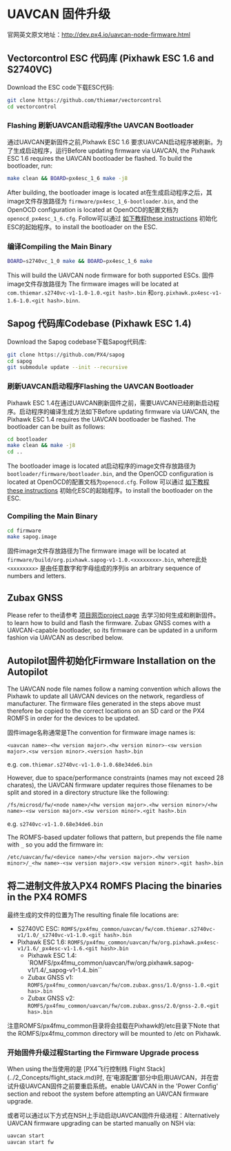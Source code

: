 # UAVCAN 固件升级

官网英文原文地址：http://dev.px4.io/uavcan-node-firmware.html

## Vectorcontrol ESC 代码库 (Pixhawk ESC 1.6 and S2740VC)

Download the ESC code下载ESC代码:

<div class="host-code"></div>

```sh
git clone https://github.com/thiemar/vectorcontrol
cd vectorcontrol
```

### Flashing 刷新UAVCAN启动程序the UAVCAN Bootloader

通过UAVCAN更新固件之前,PIxhawk ESC 1.6 要求UAVCAN启动程序被刷新。为了生成启动程序，运行Before updating firmware via UAVCAN, the Pixhawk ESC 1.6 requires the UAVCAN bootloader be flashed. To build the bootloader, run:

<div class="host-code"></div>

```sh
make clean && BOARD=px4esc_1_6 make -j8
```

After building, the bootloader image is located at在生成启动程序之后，其image文件存放路径为 `firmware/px4esc_1_6-bootloader.bin`, and the OpenOCD configuration is located at OpenOCD的配置文档为 `openocd_px4esc_1_6.cfg`. Follow可以通过 [如下教程these instructions](../11_Sensors-and-actuator-Buses/uavcan-node-enumeration.md) 初始化ESC的起始程序。to install the bootloader on the ESC.

### 编译Compiling the Main Binary

<div class="host-code"></div>

```sh
BOARD=s2740vc_1_0 make && BOARD=px4esc_1_6 make
```

This will build the UAVCAN node firmware for both supported ESCs.  固件image文件存放路径为 The firmware images will be located at `com.thiemar.s2740vc-v1-1.0-1.0.<git hash>.bin` 和`org.pixhawk.px4esc-v1-1.6-1.0.<git hash>.binn`.

## Sapog 代码库Codebase (Pixhawk ESC 1.4)

Download the Sapog codebase下载Sapog代码库:

<div class="host-code"></div>

```sh
git clone https://github.com/PX4/sapog
cd sapog
git submodule update --init --recursive
```

### 刷新UAVCAN启动程序Flashing the UAVCAN Bootloader

Pixhawk ESC 1.4在通过UAVCAN刷新固件之前，需要UAVCAN已经刷新启动程序。启动程序的编译生成方法如下Before updating firmware via UAVCAN, the Pixhawk ESC 1.4 requires the UAVCAN bootloader be flashed. The bootloader can be built as follows:

<div class="host-code"></div>

```sh
cd bootloader
make clean && make -j8
cd ..
```

The bootloader image is located at启动程序的image文件存放路径为 `bootloader/firmware/bootloader.bin`, and the OpenOCD configuration is located at  OpenOCD的配置文档为`openocd.cfg`. Follow 可以通过 [如下教程these instructions](../11_Sensors-and-actuator-Buses/uavcan-bootloader-installation.md) 初始化ESC的起始程序。to install the bootloader on the ESC.

### Compiling the Main Binary

<div class="host-code"></div>

```sh
cd firmware
make sapog.image
```

 固件image文件存放路径为The firmware image will be located at `firmware/build/org.pixhawk.sapog-v1-1.0.<xxxxxxxx>.bin`, where此处 `<xxxxxxxx>` 是由任意数字和字母组成的序列is an arbitrary sequence of numbers and letters.

## Zubax GNSS

Please refer to the请参考 [项目网页project page](https://github.com/Zubax/zubax_gnss) 去学习如何生成和刷新固件。to learn how to build and flash the firmware.
Zubax GNSS comes with a UAVCAN-capable bootloader, so its firmware can be updated in a uniform fashion via UAVCAN as described below.

## Autopilot固件初始化Firmware Installation on the Autopilot

The UAVCAN node file names follow a naming convention which allows the Pixhawk to update all UAVCAN devices on the network, regardless of manufacturer. The firmware files generated in the steps above must therefore be copied to the correct locations on an SD card or the PX4 ROMFS in order for the devices to be updated.

固件image名称通常是The convention for firmware image names is:

  ```<uavcan name>-<hw version major>.<hw version minor>-<sw version major>.<sw version minor>.<version hash>.bin```

  e.g. ```com.thiemar.s2740vc-v1-1.0-1.0.68e34de6.bin```

However, due to space/performance constraints (names may not exceed 28 charates), the UAVCAN firmware updater requires those filenames to be split and stored in a directory structure like the following:

  ```/fs/microsd/fw/<node name>/<hw version major>.<hw version minor>/<hw name>-<sw version major>.<sw version minor>.<git hash>.bin```

 e.g. ```s2740vc-v1-1.0.68e34de6.bin```

The ROMFS-based updater follows that pattern, but prepends the file name with ```_``` so you add the firmware in:

  ```/etc/uavcan/fw/<device name>/<hw version major>.<hw version minor>/_<hw name>-<sw version major>.<sw version minor>.<git hash>.bin```

## 将二进制文件放入PX4 ROMFS Placing the binaries in the PX4 ROMFS

最终生成的文件的位置为The resulting finale file locations are:

- S2740VC ESC: `ROMFS/px4fmu_common/uavcan/fw/com.thiemar.s2740vc-v1/1.0/_s2740vc-v1-1.0.<git hash>.bin`
- Pixhawk ESC 1.6: `ROMFS/px4fmu_common/uavcan/fw/org.pixhawk.px4esc-v1/1.6/_px4esc-v1-1.6.<git hash>.bin`
  - Pixhawk ESC 1.4: `ROMFS/px4fmu_common/uavcan/fw/org.pixhawk.sapog-v1/1.4/_sapog-v1-1.4.<git hash>.bin``
  - Zubax GNSS v1: `ROMFS/px4fmu_common/uavcan/fw/com.zubax.gnss/1.0/gnss-1.0.<git has>.bin`
  - Zubax GNSS v2: `ROMFS/px4fmu_common/uavcan/fw/com.zubax.gnss/2.0/gnss-2.0.<git has>.bin`

注意ROMFS/px4fmu_common目录将会挂载在Pixhawk的/etc目录下Note that the ROMFS/px4fmu_common directory will be mounted to /etc on Pixhawk.

### 开始固件升级过程Starting the Firmware Upgrade process

<aside class="note">
When using the当使用的是 [PX4飞行控制栈 Flight Stack](../2_Concepts/flight_stack.md)时, 在‘电源配置’部分中启用UAVCAN，并在尝试升级UAVCAN固件之前要重启系统。enable UAVCAN in the 'Power Config' section and reboot the system before attempting an UAVCAN firmware upgrade.
</aside>

或者可以通过以下方式在NSH上手动启动UAVCAN固件升级进程：Alternatively UAVCAN firmware upgrading can be started manually on NSH via:

```sh
uavcan start
uavcan start fw
```
